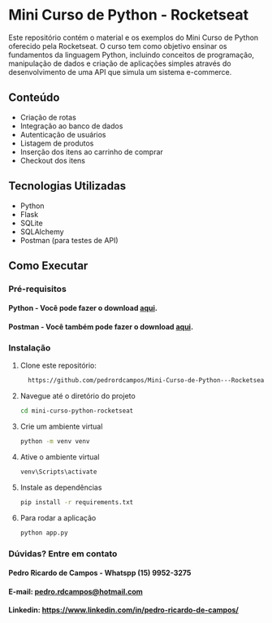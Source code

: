 # Mini Curso de Python - Rocketseat

Este repositório contém o material e os exemplos do Mini Curso de Python oferecido pela Rocketseat. O curso tem como objetivo ensinar os fundamentos da linguagem Python, incluindo conceitos de programação, manipulação de dados e criação de aplicações simples através do desenvolvimento de uma API que simula um sistema e-commerce.

## Conteúdo

- Criação de rotas
- Integração ao banco de dados
- Autenticação de usuários
- Listagem de produtos
- Inserção dos itens ao carrinho de comprar
- Checkout dos itens

## Tecnologias Utilizadas

- Python
- Flask
- SQLite
- SQLAlchemy
- Postman (para testes de API)

## Como Executar

### Pré-requisitos
#### Python - Você pode fazer o download [aqui](https://www.python.org/downloads/).
#### Postman - Você também pode fazer o download [aqui](https://www.postman.com/downloads/).

### Instalação

1. Clone este repositório:
   ```bash
     https://github.com/pedrordcampos/Mini-Curso-de-Python---Rocketseat.git
   
2. Navegue até o diretório do projeto
   ```bash
   cd mini-curso-python-rocketseat

3. Crie um ambiente virtual
    ```bash
   python -m venv venv

4. Ative o ambiente virtual
   ```bash
   venv\Scripts\activate
5. Instale as dependências
   ```bash
   pip install -r requirements.txt

6. Para rodar a aplicação
   ```bash
   python app.py

### Dúvidas? Entre em contato
#### Pedro Ricardo de Campos - Whatspp (15) 9952-3275
#### E-mail: pedro.rdcampos@hotmail.com
#### Linkedin: https://www.linkedin.com/in/pedro-ricardo-de-campos/





